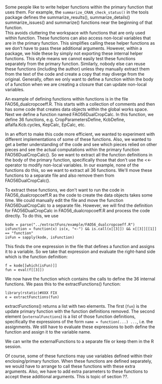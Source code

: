 
Some people like to write helper functions within the primary function that uses them.  For example,
the `summarize_CRAN_check_status()` in the tools package defines the summarize_results(),
summarize_details() summarize_issues() and summarize() functions near the beginning of that
function.  
This avoids cluttering the workspace with functions that are only used within function. 
These functions can also access non-local variables that are in the primary function. This 
simplifies calling these helper functions as we don't have to pass these additional arguments.
However, within a package, we hide these by simply not exporting these internal helper functions.  This style
means we cannot easily test these functions separately from the primary function.  Similarly, nobody
else can reuse these functions (including the author) unless they manually extract them from the
text of the code and create a copy that may diverge from the original.  Generally, often we only
want to define a function within the body of a function when we are creating a closure that can
update non-local variables.

An example of defining functions  within functions is in
the file FAO56_dualcropcoeff.R.
This starts with a collection of comments and then has some code that creates
data objects within the global works space.
Next we define a function named FAO56DualCropCalc.
In this function, we define 36 functions, e.g. CropParametersDefine, KcbDefine,
alfalfa.Kcb.cycles, KepCalc, EpCalc, etc.

In an effort to make this code more efficient, we wanted to experiment
with different implementations of some of these functions. Also, we wanted to 
get a better understanding of the code and see which pieces relied on other pieces
and see the actual computations within the primary function
FAO56DualCropCalc().
So we want to extract all the function definitions in the body of the primary function,
specifically those that don't use the <<- operator to modify non-local variables.
In our example, none of the functions do this, so we want to extract all 36 functions.
We'll move these functions to a separate file and also remove them from
FAO56DualCropCalc().

To extract these functions, we don't want to run the code in
FAO56_dualcropcoeff.R as the code to create the data objects takes some time.
We could manually edit the file and move the function 
FAO56DualCropCalc to a separate file.
However, we will find the definition for FAO56DualCropCalc in 
FAO56_dualcropcoeff.R and process the code directly.
To do this, we use 
```
kode = parse("../extractFuns/example/FAO56_dualcropcoeff.R")
isFunction = function(x) is(x, "<-") && is.call(x[[3]]) && x[[3]][[1]] == "function"
isFun = sapply(kode, isFunction)
```
This finds the one expression in the file that defines a function and assigns it to 
a variable.
So we take that expression and evaluate the right-hand side which is the
function definition:
```
f = kode[[which(isFun)]]
fun = eval(f[[3]])
```

We now have the function which contains the calls to define the 36 internal functions.
We pass this to the extractFunctions() function:
```
library(rstatic)#XXX FIX
e = extractFunctions(fun)
```
extractFunctions() returns a list with two elements.
The first (`fun`) is the update primary function with the function definitions removed.
The second element (`externalFunctions`) is a list of those function definitions,
specifically the expressions of the form `name = function(...) ...`, i.e. the assignments.
We still have to evaluate these expressions to both define the function and assign it to the
variable name.

We can write the externalFunctions to a separate file or keep them in the R session.

Of course, some of these functions may use variables defined within their
enclosing/primary function. When these functions are defined separately, we
would have to arrange to call these functions with these extra arguments.  Also,
we have to add extra parameters to these functions to accept these additional
arguments.  This is topic of section ??.




